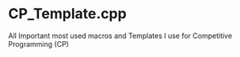 # CP_Template.cpp
All Important most used macros and Templates I use for Competitive Programming (CP)
